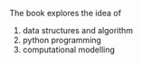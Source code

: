 The book explores the idea of 

1. data structures and algorithm
2. python programming
3. computational modelling 
